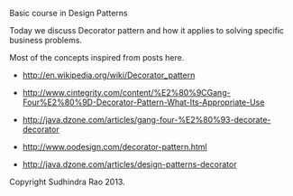 Basic course in Design Patterns

Today we discuss Decorator pattern and how it applies to solving specific business problems.

Most of the concepts inspired from posts here.
* http://en.wikipedia.org/wiki/Decorator_pattern
* http://www.cintegrity.com/content/%E2%80%9CGang-Four%E2%80%9D-Decorator-Pattern-What-Its-Appropriate-Use
* http://java.dzone.com/articles/gang-four-%E2%80%93-decorate-decorator
* http://www.oodesign.com/decorator-pattern.html

* http://java.dzone.com/articles/design-patterns-decorator

Copyright Sudhindra Rao 2013.